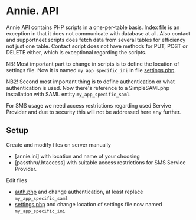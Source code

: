 # Annie. API

Annie API contains PHP scripts in a one-per-table basis. Index file is an exception in that it does not communicate with database at all. Also contact and supportneet scripts does fetch data from several tables for efficiency not just one table. Contact script does not have methods for PUT, POST or DELETE either, which is exceptional regarding the scripts.

NB! Most important part to change in scripts is to define the location of settings file. Now it is named `my_app_specific_ini` in file [settings.php](settings.php).

NB2! Second most important thing is to define authentication or what authentication is used. Now there's reference to a SimpleSAMLphp installation with SAML entity `my_app_specific_saml`.

For SMS usage we need access restrictions regarding used Servive Provider and due to security this will not be addressed here any further.

## Setup

Create and modify files on server manually
- [annie.ini] with location and name of your choosing
- [passthru/.htaccess] with suitable access restrictions for SMS Service Provider.

Edit files
- [auth.php](auth.php) and change authentication, at least replace `my_app_specific_saml`
- [settings.php](settings.php) and change location of settings file now named `my_app_specific_ini`
